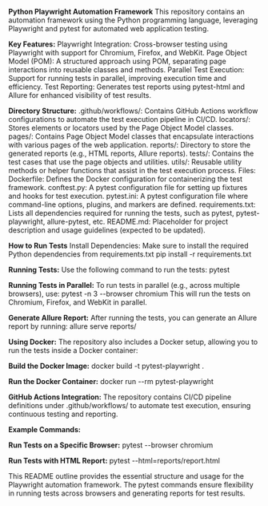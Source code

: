 **Python Playwright Automation Framework**
This repository contains an automation framework using the Python programming language, leveraging Playwright and pytest for automated web application testing.

**Key Features:**
Playwright Integration: Cross-browser testing using Playwright with support for Chromium, Firefox, and WebKit.
Page Object Model (POM): A structured approach using POM, separating page interactions into reusable classes and methods.
Parallel Test Execution: Support for running tests in parallel, improving execution time and efficiency.
Test Reporting: Generates test reports using pytest-html and Allure for enhanced visibility of test results.

**Directory Structure:**
.github/workflows/: Contains GitHub Actions workflow configurations to automate the test execution pipeline in CI/CD.
locators/: Stores elements or locators used by the Page Object Model classes.
pages/: Contains Page Object Model classes that encapsulate interactions with various pages of the web application.
reports/: Directory to store the generated reports (e.g., HTML reports, Allure reports).
tests/: Contains the test cases that use the page objects and utilities.
utils/: Reusable utility methods or helper functions that assist in the test execution process.
Files:
Dockerfile: Defines the Docker configuration for containerizing the test framework.
conftest.py: A pytest configuration file for setting up fixtures and hooks for test execution.
pytest.ini: A pytest configuration file where command-line options, plugins, and markers are defined.
requirements.txt: Lists all dependencies required for running the tests, such as pytest, pytest-playwright, allure-pytest, etc.
README.md: Placeholder for project description and usage guidelines (expected to be updated).

**How to Run Tests**
Install Dependencies: Make sure to install the required Python dependencies from requirements.txt
pip install -r requirements.txt

**Running Tests:** Use the following command to run the tests:
pytest

**Running Tests in Parallel:** To run tests in parallel (e.g., across multiple browsers), use:
pytest -n 3 --browser chromium
This will run the tests on Chromium, Firefox, and WebKit in parallel.

**Generate Allure Report:** 
After running the tests, you can generate an Allure report by running:
allure serve reports/

**Using Docker:** The repository also includes a Docker setup, allowing you to run the tests inside a Docker container:

**Build the Docker Image:**
docker build -t pytest-playwright .

**Run the Docker Container:**
docker run --rm pytest-playwright

**GitHub Actions Integration:** 
The repository contains CI/CD pipeline definitions under .github/workflows/ to automate test execution, ensuring continuous testing and reporting.

**Example Commands:**

**Run Tests on a Specific Browser:**
pytest --browser chromium

**Run Tests with HTML Report:**
pytest --html=reports/report.html

This README outline provides the essential structure and usage for the Playwright automation framework. 
The pytest commands ensure flexibility in running tests across browsers and generating reports for test results.
